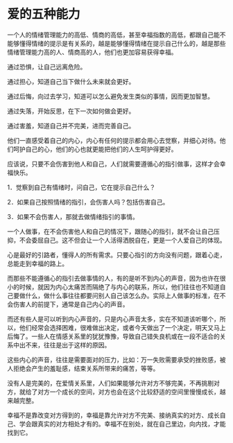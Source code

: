 # 爱的五种能力



一个人的情绪管理能力的高低、情商的高低，甚至幸福指数的高低，都跟自己能不能够懂得情绪的提示是有关系的，越是能够懂得情绪在提示自己什么的，越是那些情绪管理能力高的人、情商高的人，他们也更加容易获得幸福。

通过恐惧，让自己远离危险。

通过担心，知道自己当下做什么未来就会更好。

通过后悔，向过去学习，知道可以怎么避免发生类似的事情，因而更加智慧。

通过失落，开始反思，在下一次如何做会更好。

通过害羞，知道自己并不完美，进而完善自己。

他们一直感受着自己的内心，内心有任何的提示都会用心去觉察，并细心对待。他们呵护自己的心，他们的心也就更能把他们的人生呵护得更好。

应该说，只要不会伤害到他人和自己，人们就需要遵循心的指引做事，这样才会幸福快乐。

1．觉察到自己有情绪时，问自己，它在提示自己什么？

2．如果自己按照情绪的指引，会伤害人吗？包括伤害自己。

3．如果不会伤害人，那就去做情绪指引的事情。

一个人做事，在不会伤害他人和自己的情况下，跟随心的指引，就不会让自己压抑，不会委屈自己。这不但会让一个人活得洒脱自在，更是一个人爱自己的体现。

心是最好的引路者，懂得人的所有需求。只要心指引的方向没有问题，跟着心走，总能走到幸福的路上。

而那些不能遵循心的指引去做事情的人，有的是听不到内心的声音，因为也许在很小的时候，就因为内心太痛苦而隔绝了与内心的联系，所以，他们往往也不知道自己要做什么，做什么事往往都要问别人自己该怎么办。实际上人做事的标准，在不会伤害人的前提下，通常是自己内心的声音。

而还有些人是可以听到内心声音的，只是内心声音太多，实在不知道该听哪个，所以，他们经常会选择困难，很难做出决定，或者今天做出了一个决定，明天又马上后悔了。一些人在情感关系里的犹犹豫豫，导致自己错失良机或在一段不适合的关系中出不来，往往是出于这样的原因。

这些内心的声音，往往是需要面对的压力，比如：万一失败需要承受的挫败感，被人拒绝会产生的羞耻感，结束关系所带来的痛苦，等等。

没有人是完美的，在爱情关系里，人们如果能够允许对方不够完美，不再挑剔对方，就给了对方一个成长的空间，对方也会在这个比较舒适的空间里慢慢成长，越来越完整。

幸福不是靠改变对方得到的，幸福是靠允许对方不完美、接纳真实的对方、成长自己、学会跟真实的对方相处才有的。幸福不在别处，就在自己里边，向内找，才能找到它。